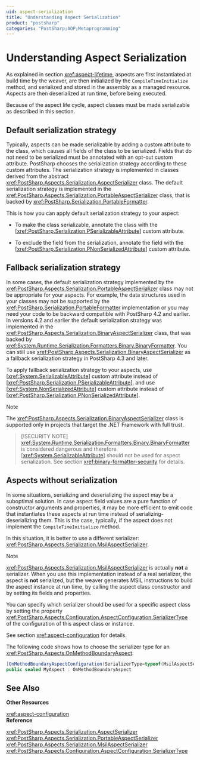 ```yaml
---
uid: aspect-serialization
title: "Understanding Aspect Serialization"
product: "postsharp"
categories: "PostSharp;AOP;Metaprogramming"
---
```

# Understanding Aspect Serialization

As explained in section <xref:aspect-lifetime>, aspects are first instantiated at build time by the weaver, are then initialized by the `CompileTimeInitialize` method, and serialized and stored in the assembly as a managed resource. Aspects are then deserialized at run time, before being executed. 

Because of the aspect life cycle, aspect classes must be made serializable as described in this section.


## Default serialization strategy

Typically, aspects can be made serializable by adding a custom attribute to the class, which causes all fields of the class to be serialized. Fields that do not need to be serialized must be annotated with an opt-out custom attribute. PostSharp chooses the serialization strategy according to these custom attributes. The serialization strategy is implemented in classes derived from the abstract <xref:PostSharp.Aspects.Serialization.AspectSerializer> class. The default serialization strategy is implemented in the <xref:PostSharp.Aspects.Serialization.PortableAspectSerializer> class, that is backed by <xref:PostSharp.Serialization.PortableFormatter>. 

This is how you can apply default serialization strategy to your aspect:

* To make the class serializable, annotate the class with the [<xref:PostSharp.Serialization.PSerializableAttribute>] custom attribute. 

* To exclude the field from the serialization, annotate the field with the [<xref:PostSharp.Serialization.PNonSerializedAttribute>] custom attribute. 


## Fallback serialization strategy

In some cases, the default serialization strategy implemented by the <xref:PostSharp.Aspects.Serialization.PortableAspectSerializer> class may not be appropriate for your aspects. For example, the data structures used in your classes may not be supported by the <xref:PostSharp.Serialization.PortableFormatter> implementation or you may need your code to be backward compatible with PostSharp 4.2 and earlier. In versions 4.2 and earlier the default serialization strategy was implemented in the <xref:PostSharp.Aspects.Serialization.BinaryAspectSerializer> class, that was backed by <xref:System.Runtime.Serialization.Formatters.Binary.BinaryFormatter>. You can still use <xref:PostSharp.Aspects.Serialization.BinaryAspectSerializer> as a fallback serialization strategy in PostSharp 4.3 and later. 

To apply fallback serialization strategy to your aspects, use [<xref:System.SerializableAttribute>] custom attribute instead of [<xref:PostSharp.Serialization.PSerializableAttribute>], and use [<xref:System.NonSerializedAttribute>] custom attribute instead of [<xref:PostSharp.Serialization.PNonSerializedAttribute>]. 

> [!NOTE]
> The <xref:PostSharp.Aspects.Serialization.BinaryAspectSerializer> class is supported only in projects that target the .NET Framework with full trust. 

> [!SECURITY NOTE]
> <xref:System.Runtime.Serialization.Formatters.Binary.BinaryFormatter> is considered dangerous and therefore [<xref:System.SerializableAttribute>] should not be used for aspect serialization. See section <xref:binary-formatter-security> for details. 


## Aspects without serialization

In some situations, serializing and deserializing the aspect may be a suboptimal solution. In case aspect field values are a pure function of constructor arguments and properties, it may be more efficient to emit code that instantiates these aspects at run time instead of serializing-deserializing them. This is the case, typically, if the aspect does not implement the `CompileTimeInitialize` method. 

In this situation, it is better to use a different serializer: <xref:PostSharp.Aspects.Serialization.MsilAspectSerializer>. 

> [!NOTE]
> <xref:PostSharp.Aspects.Serialization.MsilAspectSerializer> is actually **not** a serializer. When you use this implementation instead of a real serializer, the aspect is **not** serialized, but the weaver generates MSIL instructions to build the aspect instance at run time, by calling the aspect class constructor and by setting its fields and properties. 

You can specify which serializer should be used for a specific aspect class by setting the property <xref:PostSharp.Aspects.Configuration.AspectConfiguration.SerializerType> of the configuration of this aspect class or instance. 

See section <xref:aspect-configuration> for details. 

The following code shows how to choose the serializer type for an <xref:PostSharp.Aspects.OnMethodBoundaryAspect>: 

```csharp
[OnMethodBoundaryAspectConfiguration(SerializerType=typeof(MsilAspectSerializer))]
public sealed MyAspect : OnMethodBoundaryAspect
```

## See Also

**Other Resources**

<xref:aspect-configuration>
<br>**Reference**

<xref:PostSharp.Aspects.Serialization.AspectSerializer>
<br><xref:PostSharp.Aspects.Serialization.PortableAspectSerializer>
<br><xref:PostSharp.Aspects.Serialization.MsilAspectSerializer>
<br><xref:PostSharp.Aspects.Configuration.AspectConfiguration.SerializerType>
<br>
